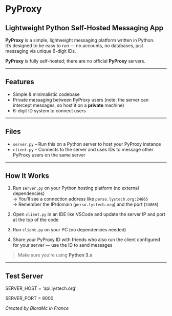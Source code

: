 # PyProxy
## Lightweight Python Self-Hosted Messaging App

**PyProxy** is a simple, lightweight messaging platform written in Python.  
It’s designed to be easy to run — no accounts, no databases, just messaging via unique 6-digit IDs.

**PyProxy** is fully self-hosted; there are no official **PyProxy** servers.

---

## Features

- Simple & minimalistic codebase  
- Private messaging between PyProxy users (note: the server can intercept messages, so host it on a **private** machine)  
- 6-digit ID system to connect users  

---

## Files

- `server.py` – Run this on a Python server to host your PyProxy instance  
- `client.py` – Connects to the server and uses IDs to message other PyProxy users on the same server  

---

## How It Works

1. Run `server.py` on your Python hosting platform (no external dependencies)  
   → You’ll see a connection address like `perso.lystech.org:24865`  
   → Remember the IP/domain (`perso.lystech.org`) and the port (`24865`)  

2. Open `client.py` in an IDE like VSCode and update the server IP and port at the top of the code  

3. Run `client.py` on your PC (no dependencies needed)  

4. Share your PyProxy ID with friends who also run the client configured for your server — use the ID to send messages  

> Make sure you're using **Python 3.x**

---

## Test Server

SERVER_HOST = 'api.lystech.org'

SERVER_PORT = 8000

_Created by BloraMc in France_

